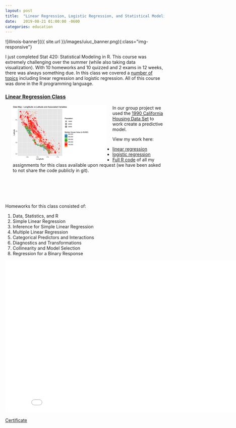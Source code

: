 ```yaml
---
layout: post
title:  "Linear Regression, Logistic Regression, and Statistical Modeling in R"
date:   2019-08-21 01:00:00 -0600
categories: education
---
```


![illinois-banner]({{ site.url }}/images/uiuc_banner.png){:class="img-responsive"}

I just completed Stat 420: Statistical Modeling in R. This course was extremely challenging over the summer (while also taking data visualization). With 10 homeworks and 10 quizzed and 2 exams in 12 weeks, there was always something due.  In this class we covered a [number of topics](https://daviddalpiaz.github.io/appliedstats/index.html) including linear regression and logistic regression.  All of this course was done in the R programming language.


### [Linear Regression Class](/images/portfolio/Data_Analysis.html)

[<img align="left" src="/images/portfolio/california_data_analysis.PNG" hspace="20">](/images/portfolio/Data_Analysis.html)

In our group project we used the [1990 California Housing Data Set](https://rpubs.com/ablythe/520912) to work create a predictive model.

View my work here:
* [linear regression](/images/portfolio/w09-hw-ablythe.html)
* [logistic regression](/images/portfolio/w10-hw-ablythe.html)
* [Full R code](https://gitlab.com/aaronblythe/stat420) of all my assignments for this class available upon request (we have been asked to not share the code publicly in git).

<br/>
<br/>
<br/>
<br/>

Homeworks for this class consisted of:

1. Data, Statistics, and R
1. Simple Linear Regression
1. Inference for Simple Linear Regression
1. Multiple Linear Regression
1. Categorical Predictors and Interactions
1. Diagnostics and Transformations
1. Collinearity and Model Selection
1. Regression for a Binary Response

<iframe width="854" height="480" src="{{ site.url }}/images/certificates/stat420_statistical_modeling.pdf" frameborder="0" allowfullscreen></iframe>

[Certificate](https://www.coursera.org/account/accomplishments/certificate/7R459NFUBLNC)
